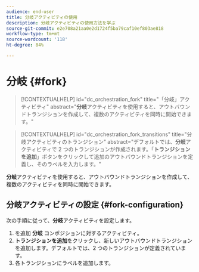 ```yaml
---
audience: end-user
title: 分岐アクティビティの使用
description: 分岐アクティビティの使用方法を学ぶ
source-git-commit: e2e708a21aa0e2d1724f5ba79caf10ef803ae818
workflow-type: tm+mt
source-wordcount: '118'
ht-degree: 84%

---
```



# 分岐 {#fork}

>[!CONTEXTUALHELP]
>id="dc_orchestration_fork"
>title="「分岐」アクティビティ"
>abstract="**分岐**&#x200B;アクティビティを使用すると、アウトバウンドトランジションを作成して、複数のアクティビティを同時に開始できます。"


>[!CONTEXTUALHELP]
>id="dc_orchestration_fork_transitions"
>title="分岐アクティビティのトランジション"
>abstract="デフォルトでは、**分岐**&#x200B;アクティビティで 2 つのトランジションが作成されます。「**トランジションを追加**」ボタンをクリックして追加のアウトバウンドトランジションを定義し、そのラベルを入力します。"

**分岐**&#x200B;アクティビティを使用すると、アウトバウンドトランジションを作成して、複数のアクティビティを同時に開始できます。

## 分岐アクティビティの設定 {#fork-configuration}

次の手順に従って、**分岐**&#x200B;アクティビティを設定します。

1. を追加 **分岐** コンポジションに対するアクティビティ。
1. **トランジションを追加**&#x200B;をクリックし、新しいアウトバウンドトランジションを追加します。デフォルトでは、2 つのトランジションが定義されています。
1. 各トランジションにラベルを追加します。

